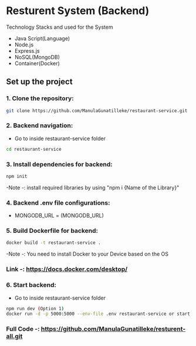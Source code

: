 # Resturent System (Backend)

Technology Stacks and used for the System 
 -  Java Script(Language)
 -  Node.js
 -  Express.js
 -  NoSQL(MongoDB)
 -  Container(Docker)

## Set up the project 

### 1. Clone the repository:

``` bash
git clone https://github.com/ManulaGunatilleke/restaurant-service.git
```
### 2. Backend navigation:

- Go to inside restaurant-service folder

``` bash
cd restaurant-service 
```

### 3. Install dependencies for backend:

``` bash
npm init 
```
-Note -: install required libraries by using "npm i {Name of the Library}"

### 4. Backend .env file configurations:

- MONGODB_URL = (MONGODB_URL)

### 5. Build Dockerfile for backend:

``` bash
docker build -t restaurant-service .
```
-Note -: You need to install Docker to your Device based on the OS
### Link -: https://docs.docker.com/desktop/
         

### 6. Start backend:

- Go to inside restaurant-service folder
  
``` bash
npm run dev (Option 1)
docker run -d -p 5000:5000 --env-file .env restaurant-service or start using Docker Desktop (Option 2) 
```
### Full Code -: https://github.com/ManulaGunatilleke/resturent-all.git
